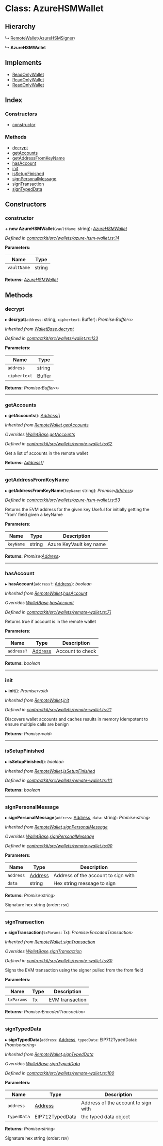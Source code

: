 # Class: AzureHSMWallet

## Hierarchy

  ↳ [RemoteWallet](_wallets_remote_wallet_.remotewallet.md)‹[AzureHSMSigner](_wallets_signers_azure_hsm_signer_.azurehsmsigner.md)›

  ↳ **AzureHSMWallet**

## Implements

* [ReadOnlyWallet](../interfaces/_wallets_wallet_.readonlywallet.md)
* [ReadOnlyWallet](../interfaces/_wallets_wallet_.readonlywallet.md)
* [ReadOnlyWallet](../interfaces/_wallets_wallet_.readonlywallet.md)

## Index

### Constructors

* [constructor](_wallets_azure_hsm_wallet_.azurehsmwallet.md#constructor)

### Methods

* [decrypt](_wallets_azure_hsm_wallet_.azurehsmwallet.md#decrypt)
* [getAccounts](_wallets_azure_hsm_wallet_.azurehsmwallet.md#getaccounts)
* [getAddressFromKeyName](_wallets_azure_hsm_wallet_.azurehsmwallet.md#getaddressfromkeyname)
* [hasAccount](_wallets_azure_hsm_wallet_.azurehsmwallet.md#hasaccount)
* [init](_wallets_azure_hsm_wallet_.azurehsmwallet.md#init)
* [isSetupFinished](_wallets_azure_hsm_wallet_.azurehsmwallet.md#issetupfinished)
* [signPersonalMessage](_wallets_azure_hsm_wallet_.azurehsmwallet.md#signpersonalmessage)
* [signTransaction](_wallets_azure_hsm_wallet_.azurehsmwallet.md#signtransaction)
* [signTypedData](_wallets_azure_hsm_wallet_.azurehsmwallet.md#signtypeddata)

## Constructors

###  constructor

\+ **new AzureHSMWallet**(`vaultName`: string): *[AzureHSMWallet](_wallets_azure_hsm_wallet_.azurehsmwallet.md)*

*Defined in [contractkit/src/wallets/azure-hsm-wallet.ts:14](https://github.com/celo-org/celo-monorepo/blob/master/packages/contractkit/src/wallets/azure-hsm-wallet.ts#L14)*

**Parameters:**

Name | Type |
------ | ------ |
`vaultName` | string |

**Returns:** *[AzureHSMWallet](_wallets_azure_hsm_wallet_.azurehsmwallet.md)*

## Methods

###  decrypt

▸ **decrypt**(`address`: string, `ciphertext`: Buffer): *Promise‹Buffer‹››*

*Inherited from [WalletBase](_wallets_wallet_.walletbase.md).[decrypt](_wallets_wallet_.walletbase.md#decrypt)*

*Defined in [contractkit/src/wallets/wallet.ts:133](https://github.com/celo-org/celo-monorepo/blob/master/packages/contractkit/src/wallets/wallet.ts#L133)*

**Parameters:**

Name | Type |
------ | ------ |
`address` | string |
`ciphertext` | Buffer |

**Returns:** *Promise‹Buffer‹››*

___

###  getAccounts

▸ **getAccounts**(): *[Address](../modules/_base_.md#address)[]*

*Inherited from [RemoteWallet](_wallets_remote_wallet_.remotewallet.md).[getAccounts](_wallets_remote_wallet_.remotewallet.md#getaccounts)*

*Overrides [WalletBase](_wallets_wallet_.walletbase.md).[getAccounts](_wallets_wallet_.walletbase.md#getaccounts)*

*Defined in [contractkit/src/wallets/remote-wallet.ts:62](https://github.com/celo-org/celo-monorepo/blob/master/packages/contractkit/src/wallets/remote-wallet.ts#L62)*

Get a list of accounts in the remote wallet

**Returns:** *[Address](../modules/_base_.md#address)[]*

___

###  getAddressFromKeyName

▸ **getAddressFromKeyName**(`keyName`: string): *Promise‹[Address](../modules/_base_.md#address)›*

*Defined in [contractkit/src/wallets/azure-hsm-wallet.ts:53](https://github.com/celo-org/celo-monorepo/blob/master/packages/contractkit/src/wallets/azure-hsm-wallet.ts#L53)*

Returns the EVM address for the given key
Useful for initially getting the 'from' field given a keyName

**Parameters:**

Name | Type | Description |
------ | ------ | ------ |
`keyName` | string | Azure KeyVault key name  |

**Returns:** *Promise‹[Address](../modules/_base_.md#address)›*

___

###  hasAccount

▸ **hasAccount**(`address?`: [Address](../modules/_base_.md#address)): *boolean*

*Inherited from [RemoteWallet](_wallets_remote_wallet_.remotewallet.md).[hasAccount](_wallets_remote_wallet_.remotewallet.md#hasaccount)*

*Overrides [WalletBase](_wallets_wallet_.walletbase.md).[hasAccount](_wallets_wallet_.walletbase.md#hasaccount)*

*Defined in [contractkit/src/wallets/remote-wallet.ts:71](https://github.com/celo-org/celo-monorepo/blob/master/packages/contractkit/src/wallets/remote-wallet.ts#L71)*

Returns true if account is in the remote wallet

**Parameters:**

Name | Type | Description |
------ | ------ | ------ |
`address?` | [Address](../modules/_base_.md#address) | Account to check  |

**Returns:** *boolean*

___

###  init

▸ **init**(): *Promise‹void›*

*Inherited from [RemoteWallet](_wallets_remote_wallet_.remotewallet.md).[init](_wallets_remote_wallet_.remotewallet.md#init)*

*Defined in [contractkit/src/wallets/remote-wallet.ts:21](https://github.com/celo-org/celo-monorepo/blob/master/packages/contractkit/src/wallets/remote-wallet.ts#L21)*

Discovers wallet accounts and caches results in memory
Idempotent to ensure multiple calls are benign

**Returns:** *Promise‹void›*

___

###  isSetupFinished

▸ **isSetupFinished**(): *boolean*

*Inherited from [RemoteWallet](_wallets_remote_wallet_.remotewallet.md).[isSetupFinished](_wallets_remote_wallet_.remotewallet.md#issetupfinished)*

*Defined in [contractkit/src/wallets/remote-wallet.ts:111](https://github.com/celo-org/celo-monorepo/blob/master/packages/contractkit/src/wallets/remote-wallet.ts#L111)*

**Returns:** *boolean*

___

###  signPersonalMessage

▸ **signPersonalMessage**(`address`: [Address](../modules/_base_.md#address), `data`: string): *Promise‹string›*

*Inherited from [RemoteWallet](_wallets_remote_wallet_.remotewallet.md).[signPersonalMessage](_wallets_remote_wallet_.remotewallet.md#signpersonalmessage)*

*Overrides [WalletBase](_wallets_wallet_.walletbase.md).[signPersonalMessage](_wallets_wallet_.walletbase.md#signpersonalmessage)*

*Defined in [contractkit/src/wallets/remote-wallet.ts:90](https://github.com/celo-org/celo-monorepo/blob/master/packages/contractkit/src/wallets/remote-wallet.ts#L90)*

**Parameters:**

Name | Type | Description |
------ | ------ | ------ |
`address` | [Address](../modules/_base_.md#address) | Address of the account to sign with |
`data` | string | Hex string message to sign |

**Returns:** *Promise‹string›*

Signature hex string (order: rsv)

___

###  signTransaction

▸ **signTransaction**(`txParams`: Tx): *Promise‹EncodedTransaction›*

*Inherited from [RemoteWallet](_wallets_remote_wallet_.remotewallet.md).[signTransaction](_wallets_remote_wallet_.remotewallet.md#signtransaction)*

*Overrides [WalletBase](_wallets_wallet_.walletbase.md).[signTransaction](_wallets_wallet_.walletbase.md#signtransaction)*

*Defined in [contractkit/src/wallets/remote-wallet.ts:80](https://github.com/celo-org/celo-monorepo/blob/master/packages/contractkit/src/wallets/remote-wallet.ts#L80)*

Signs the EVM transaction using the signer pulled from the from field

**Parameters:**

Name | Type | Description |
------ | ------ | ------ |
`txParams` | Tx | EVM transaction  |

**Returns:** *Promise‹EncodedTransaction›*

___

###  signTypedData

▸ **signTypedData**(`address`: [Address](../modules/_base_.md#address), `typedData`: EIP712TypedData): *Promise‹string›*

*Inherited from [RemoteWallet](_wallets_remote_wallet_.remotewallet.md).[signTypedData](_wallets_remote_wallet_.remotewallet.md#signtypeddata)*

*Overrides [WalletBase](_wallets_wallet_.walletbase.md).[signTypedData](_wallets_wallet_.walletbase.md#signtypeddata)*

*Defined in [contractkit/src/wallets/remote-wallet.ts:100](https://github.com/celo-org/celo-monorepo/blob/master/packages/contractkit/src/wallets/remote-wallet.ts#L100)*

**Parameters:**

Name | Type | Description |
------ | ------ | ------ |
`address` | [Address](../modules/_base_.md#address) | Address of the account to sign with |
`typedData` | EIP712TypedData | the typed data object |

**Returns:** *Promise‹string›*

Signature hex string (order: rsv)
